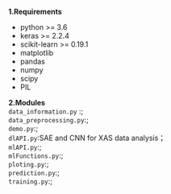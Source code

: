 **1.Requirements**  
- python >= 3.6  
- keras >= 2.2.4  
- scikit-learn >= 0.19.1  
- matplotlib  
- pandas  
- numpy  
- scipy  
- PIL  

**2.Modules**  
    `data_information.py` :;  
    `data_preprocessing.py`:;  
    `demo.py`:;  
    `dlAPI.py`:SAE and CNN for XAS data analysis；  
    `mlAPI.py`:;  
    `mlFunctions.py`:;  
    `ploting.py`:;  
    `prediction.py`:;  
    `training.py`:;  

    
    
